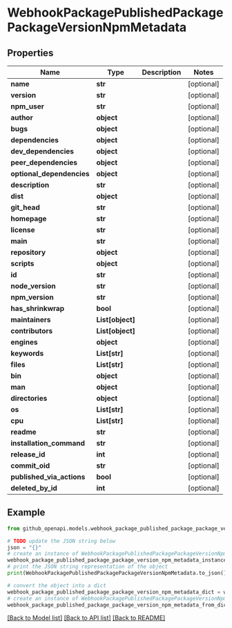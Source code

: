 # WebhookPackagePublishedPackagePackageVersionNpmMetadata


## Properties

Name | Type | Description | Notes
------------ | ------------- | ------------- | -------------
**name** | **str** |  | [optional] 
**version** | **str** |  | [optional] 
**npm_user** | **str** |  | [optional] 
**author** | **object** |  | [optional] 
**bugs** | **object** |  | [optional] 
**dependencies** | **object** |  | [optional] 
**dev_dependencies** | **object** |  | [optional] 
**peer_dependencies** | **object** |  | [optional] 
**optional_dependencies** | **object** |  | [optional] 
**description** | **str** |  | [optional] 
**dist** | **object** |  | [optional] 
**git_head** | **str** |  | [optional] 
**homepage** | **str** |  | [optional] 
**license** | **str** |  | [optional] 
**main** | **str** |  | [optional] 
**repository** | **object** |  | [optional] 
**scripts** | **object** |  | [optional] 
**id** | **str** |  | [optional] 
**node_version** | **str** |  | [optional] 
**npm_version** | **str** |  | [optional] 
**has_shrinkwrap** | **bool** |  | [optional] 
**maintainers** | **List[object]** |  | [optional] 
**contributors** | **List[object]** |  | [optional] 
**engines** | **object** |  | [optional] 
**keywords** | **List[str]** |  | [optional] 
**files** | **List[str]** |  | [optional] 
**bin** | **object** |  | [optional] 
**man** | **object** |  | [optional] 
**directories** | **object** |  | [optional] 
**os** | **List[str]** |  | [optional] 
**cpu** | **List[str]** |  | [optional] 
**readme** | **str** |  | [optional] 
**installation_command** | **str** |  | [optional] 
**release_id** | **int** |  | [optional] 
**commit_oid** | **str** |  | [optional] 
**published_via_actions** | **bool** |  | [optional] 
**deleted_by_id** | **int** |  | [optional] 

## Example

```python
from github_openapi.models.webhook_package_published_package_package_version_npm_metadata import WebhookPackagePublishedPackagePackageVersionNpmMetadata

# TODO update the JSON string below
json = "{}"
# create an instance of WebhookPackagePublishedPackagePackageVersionNpmMetadata from a JSON string
webhook_package_published_package_package_version_npm_metadata_instance = WebhookPackagePublishedPackagePackageVersionNpmMetadata.from_json(json)
# print the JSON string representation of the object
print(WebhookPackagePublishedPackagePackageVersionNpmMetadata.to_json())

# convert the object into a dict
webhook_package_published_package_package_version_npm_metadata_dict = webhook_package_published_package_package_version_npm_metadata_instance.to_dict()
# create an instance of WebhookPackagePublishedPackagePackageVersionNpmMetadata from a dict
webhook_package_published_package_package_version_npm_metadata_from_dict = WebhookPackagePublishedPackagePackageVersionNpmMetadata.from_dict(webhook_package_published_package_package_version_npm_metadata_dict)
```
[[Back to Model list]](../README.md#documentation-for-models) [[Back to API list]](../README.md#documentation-for-api-endpoints) [[Back to README]](../README.md)


